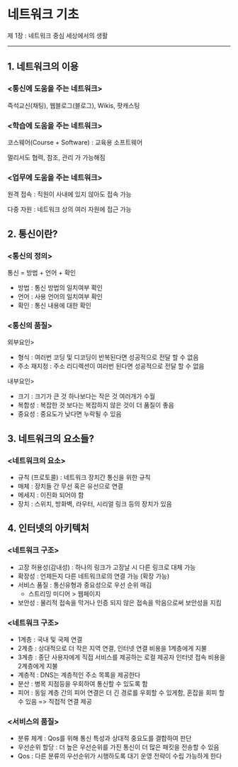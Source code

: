 # 네트워크 기초
제 1장 : 네트워크 중심 세상에서의 생활

---
## 1. 네트워크의 이용

### <통신에 도움을 주는 네트워크>
즉석교신(채팅), 웹블로그(블로그), Wikis, 팟캐스팅

### <학습에 도움을 주는 네트워크>
코스웨어(Course + Software) : 교육용 소프트웨어

멀리서도 협력, 참조, 관리 가 가능해짐 

### <업무에 도움을 주는 네트워크>
원격 접속 : 직원이 사내에 있지 않아도 접속 가능

다중 자원 : 네트워크 상의 여러 자원에 접근 가능

## 2. 통신이란?

### <통신의 정의>
통신 = 방법 + 언어 + 확인
 - 방법 : 통신 방법의 일치여부 확인
 - 언어 : 사용 언어의 일치여부 확인
 - 확인 : 통신 내용에 대한 확인

 ### <통신의 품질>
 외부요인>
 - 형식 : 여러번 코딩 및 디코딩이 반복된다면 성공적으로 전달 할 수 없음
 - 주소 재지정 : 주소 리디렉션이 여러번 된다면 성공적으로 전달 할 수 없음

 내부요인>
 - 크기 : 크기가 큰 것 하나보다는 작은 것 여러개가 수월
 - 복합성 : 복잡한 것 보다는 복잡하지 않은 것이 더 품질이 좋음
 - 중요성 : 중요도가 낮다면 누락될 수 있음

## 3. 네트워크의 요소들?

### <네트워크의 요소>
- 규칙 (프로토콜) : 네트워크 장치간 통신을 위한 규칙
- 매체 : 장치들 간 무선 혹은 유선으로 연결
- 메세지 : 이진화 되어야 함
- 장치 : 스위치, 방화벽, 라우터, 시리얼 링크 등의 장치가 있음

## 4. 인터넷의 아키텍처

### <네트워크 구조>
- 고장 허용성(감내성) : 하나의 링크가 고장날 시 다른 링크로 대체 가능
- 확장성 : 언제든지 다른 네트워크로의 연결 가능 (확장 가능)
- 서비스 품질 : 통신유형과 중요성으로 우선 순위 매김
    - 스트리밍 미디어 > 웹페이지
- 보안성 : 물리적 접속을 막거나 인증 되지 않은 접속을 막음으로써 보안성을 지킴

### <네트워크 구조>
- 1계층 : 국내 및 국제 연결
- 2계층 : 상대적으로 더 작은 지역 연결, 인터넷 연결 비용을 1계층에게 지불
- 3계층 : 종단 사용자에게 직접 서비스를 제공하는 로컬 제공자 인터넷 접속 비용을 2계층에게 지불
- 계층적 : DNS는 계층적인 주소 목록을 제공한다
- 분산 : 병목 지점등을 우회하여 통신할 수 있도록 함
- 피어 : 동일 계층 간의 피어 연결은 더 긴 경로를 우회할 수 있게함, 혼잡을 회피 할 수 있음 => 직접적 연결 제공

### <서비스의 품질>
- 분류 체계 : Qos를 위해 통신 특성과 상대적 중요도를 결합하여 판단
- 우선순위 할당 : 더 높은 우선순위를 가진 통신이 더 많은 패킷을 전송할 수 있음
- Qos : 다른 분류의 우선순위가 시행하도록 대기 운영 전략이 수립 가능하게 한다